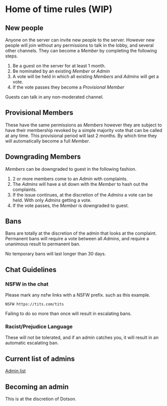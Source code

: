 # Home of time rules (WIP)

## New people

Anyone on the server can invite new people to the server. However new people will join without any permissions to talk
in the lobby, and several other channels. They can become a *Member* by completing the following steps.

1. Be a guest on the server for at least 1 month.
2. Be nominated by an existing *Member* or *Admin*
3. A vote will be held in which all existing *Members* and *Admins* will get a vote.
4. If the vote passes they become a *Provisional Member*

Guests can talk in any non-moderated channel.

## Provisional Members

These have the same permissions as *Members* however they are subject to have their membership revoked by a simple majority
vote that can be called at any time. This provisional period will last 2 months. By which time they will automatically become a full *Member*.

## Downgrading Members

*Members* can be downgraded to guest in the following fashion.

1. 2 or more members come to an *Admin* with complaints.
2. The *Admins* will have a sit down with the *Member* to hash out the complaints.
2. If the issue continues, at the discretion of the *Admins* a vote can be held. With only *Admins* getting a vote.
3. If the vote passes, the *Member* is downgraded to guest.

## Bans

Bans are totally at the discretion of the admin that looks at the complaint. Permanent bans will require a vote between all *Admins*,
and require a unanimous result to permanent ban.

No temporary bans will last longer than 30 days.

## Chat Guidelines

### NSFW in the chat

Please mark any nsfw links with a NSFW prefix. such as this example.

```
NSFW https://tits.com/tits
```

Failing to do so more than once will result in escalating bans.

### Racist/Prejudice Language

These will not be tolerated, and if an admin catches you, it will result in an automatic escalating ban.

## Current list of admins

[Admin list](https://github.com/dotsonjb14/TeamSpeakStuff/blob/master/admins.md)

## Becoming an admin

This is at the discretion of Dotson.
